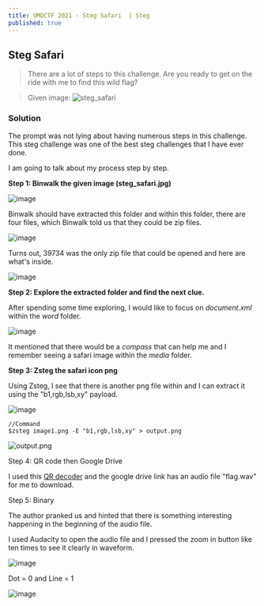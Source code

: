 ```yaml
---
title: UMDCTF 2021 - Steg Safari  | Steg
published: true
---
```


## [](#header-2)Steg Safari
> There are a lot of steps to this challenge. Are you ready to get on the ride with me to find this wild flag?

> Given image: ![steg_safari](https://user-images.githubusercontent.com/81070073/115165332-3157aa00-a062-11eb-8c87-e809c3c0d6c1.jpg)

### [](#header-3)Solution

The prompt was not lying about having numerous steps in this challenge. This steg challenge was one of the best steg challenges that I have ever done.

I am going to talk about my process step by step.

**Step 1: Binwalk the given image (steg_safari.jpg)**

![image](https://user-images.githubusercontent.com/81070073/115165416-b216a600-a062-11eb-8528-36bbb77abca3.png)

Binwalk should have extracted this folder and within this folder, there are four files, which Binwalk told us that they could be zip files.

![image](https://user-images.githubusercontent.com/81070073/115165473-e38f7180-a062-11eb-8df8-3d720bbe7daf.png)

Turns out, 39734 was the only zip file that could be opened and here are what's inside.

![image](https://user-images.githubusercontent.com/81070073/115165546-3406cf00-a063-11eb-80b7-72f016d7e853.png)

**Step 2: Explore the extracted folder and find the next clue.**

After spending some time exploring, I would like to focus on _document.xml_ within the _word_ folder.

![image](https://user-images.githubusercontent.com/81070073/115165612-80eaa580-a063-11eb-9b7c-ef8a512bc550.png)

It mentioned that there would be a *compass* that can help me and I remember seeing a safari image within the _media_ folder.

**Step 3: Zsteg the safari icon png**

Using Zsteg, I see that there is another png file within and I can extract it using the "b1,rgb,lsb,xy" payload.

![image](https://user-images.githubusercontent.com/81070073/115165728-1ab25280-a064-11eb-9d2b-5cb125493fd5.png)

```
//Command
$zsteg image1.png -E "b1,rgb,lsb,xy" > output.png
```

![output.png](https://user-images.githubusercontent.com/81070073/115165801-81377080-a064-11eb-8688-db9d872f1969.png)

Step 4: QR code then Google Drive

I used this [QR decoder](https://zxing.org/w/decode.jspx) and the google drive link has an audio file "flag.wav" for me to download.

Step 5: Binary

The author pranked us and hinted that there is something interesting happening in the beginning of the audio file.

I used Audacity to open the audio file and I pressed the zoom in button like ten times to see it clearly in waveform.

![image](https://user-images.githubusercontent.com/81070073/115165923-3ec26380-a065-11eb-85ce-e5e5ee93ff68.png)

Dot = 0 and Line = 1

![image](https://user-images.githubusercontent.com/81070073/115165966-91038480-a065-11eb-91bb-89f9841e4a5e.png)
